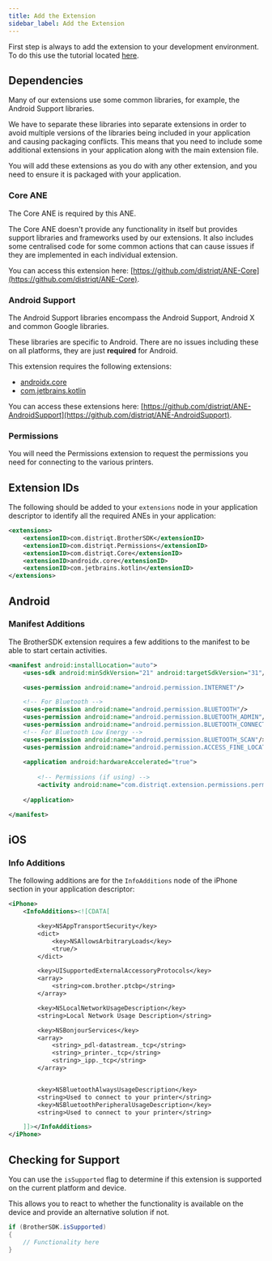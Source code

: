 ```yaml
---
title: Add the Extension
sidebar_label: Add the Extension
---
```


First step is always to add the extension to your development environment. 
To do this use the tutorial located [here](/docs/tutorials/getting-started).



## Dependencies

Many of our extensions use some common libraries, for example, the Android Support libraries.

We have to separate these libraries into separate extensions in order to avoid multiple versions of the libraries being included in your application and causing packaging conflicts. This means that you need to include some additional extensions in your application along with the main extension file.

You will add these extensions as you do with any other extension, and you need to ensure it is packaged with your application.


### Core ANE

The Core ANE is required by this ANE. 

The Core ANE doesn't provide any functionality in itself but provides support libraries and frameworks used by our extensions. It also includes some centralised code for some common actions that can cause issues if they are implemented in each individual extension.

You can access this extension here: [https://github.com/distriqt/ANE-Core](https://github.com/distriqt/ANE-Core).


### Android Support

The Android Support libraries encompass the Android Support, Android X and common Google libraries. 

These libraries are specific to Android. There are no issues including these on all platforms, they are just **required** for Android.

This extension requires the following extensions:

- [androidx.core](https://github.com/distriqt/ANE-AndroidSupport/raw/master/lib/androidx.core.ane)
- [com.jetbrains.kotlin](https://github.com/distriqt/ANE-AndroidSupport/raw/master/lib/com.jetbrains.kotlin.ane)

You can access these extensions here: [https://github.com/distriqt/ANE-AndroidSupport](https://github.com/distriqt/ANE-AndroidSupport).


### Permissions

You will need the Permissions extension to request the permissions you need for connecting to the various printers. 


## Extension IDs

The following should be added to your `extensions` node in your application descriptor to identify all the required ANEs in your application:

```xml
<extensions>
    <extensionID>com.distriqt.BrotherSDK</extensionID>
    <extensionID>com.distriqt.Permissions</extensionID>
    <extensionID>com.distriqt.Core</extensionID>
    <extensionID>androidx.core</extensionID>
    <extensionID>com.jetbrains.kotlin</extensionID>
</extensions>
```


## Android

### Manifest Additions

The BrotherSDK extension requires a few additions to the manifest to be able to start certain activities. 

```xml
<manifest android:installLocation="auto">
	<uses-sdk android:minSdkVersion="21" android:targetSdkVersion="31"/>

	<uses-permission android:name="android.permission.INTERNET"/>

	<!-- For Bluetooth -->
	<uses-permission android:name="android.permission.BLUETOOTH"/>
	<uses-permission android:name="android.permission.BLUETOOTH_ADMIN"/>
	<uses-permission android:name="android.permission.BLUETOOTH_CONNECT"/>
	<!-- For Bluetooth Low Energy -->
	<uses-permission android:name="android.permission.BLUETOOTH_SCAN"/>
	<uses-permission android:name="android.permission.ACCESS_FINE_LOCATION"/>
	
	<application android:hardwareAccelerated="true">
		
		<!-- Permissions (if using) -->
		<activity android:name="com.distriqt.extension.permissions.permissions.AuthorisationActivity" android:exported="false" android:theme="@android:style/Theme.Translucent.NoTitleBar"/>
  
	</application>

</manifest>
```


## iOS 

### Info Additions

The following additions are for the `InfoAdditions` node of the iPhone section in your application descriptor:

```xml
<iPhone>
	<InfoAdditions><![CDATA[

		<key>NSAppTransportSecurity</key>
		<dict>
			<key>NSAllowsArbitraryLoads</key>
			<true/>
		</dict>

		<key>UISupportedExternalAccessoryProtocols</key>
		<array>
			<string>com.brother.ptcbp</string>
		</array>

		<key>NSLocalNetworkUsageDescription</key>
		<string>Local Network Usage Description</string>

		<key>NSBonjourServices</key>
		<array>
			<string>_pdl-datastream._tcp</string>
			<string>_printer._tcp</string>
			<string>_ipp._tcp</string>
		</array>


		<key>NSBluetoothAlwaysUsageDescription</key>
		<string>Used to connect to your printer</string>
		<key>NSBluetoothPeripheralUsageDescription</key>
		<string>Used to connect to your printer</string>

	]]></InfoAdditions>
</iPhone>
```


## Checking for Support

You can use the `isSupported` flag to determine if this extension is supported on the current platform and device.

This allows you to react to whether the functionality is available on the device and provide an alternative solution if not.


```actionscript
if (BrotherSDK.isSupported)
{
	// Functionality here
}
```

